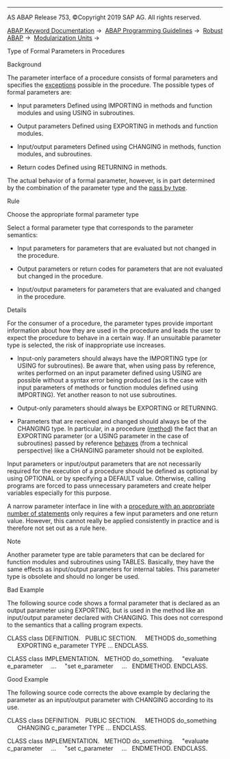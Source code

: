   

* * *

AS ABAP Release 753, ©Copyright 2019 SAP AG. All rights reserved.

[ABAP Keyword Documentation](https://help.sap.com/doc/abapdocu_753_index_htm/7.53/en-US/abenabap.htm) →  [ABAP Programming Guidelines](https://help.sap.com/doc/abapdocu_753_index_htm/7.53/en-US/abenabap_pgl.htm) →  [Robust ABAP](https://help.sap.com/doc/abapdocu_753_index_htm/7.53/en-US/abenrobust_abap_guidl.htm) →  [Modularization Units](https://help.sap.com/doc/abapdocu_753_index_htm/7.53/en-US/abenmodularization_unit_guidl.htm) → 

Type of Formal Parameters in Procedures

Background

The parameter interface of a procedure consists of formal parameters and specifies the [exceptions](https://help.sap.com/doc/abapdocu_753_index_htm/7.53/en-US/abenclass_exception_guidl.htm "Guideline") possible in the procedure. The possible types of formal parameters are:

-   Input parameters
    Defined using IMPORTING in methods and function modules and using USING in subroutines.

-   Output parameters
    Defined using EXPORTING in methods and function modules.

-   Input/output parameters
    Defined using CHANGING in methods, function modules, and subroutines.

-   Return codes
    Defined using RETURNING in methods.

The actual behavior of a formal parameter, however, is in part determined by the combination of the parameter type and the [pass by type](https://help.sap.com/doc/abapdocu_753_index_htm/7.53/en-US/abentype_transf_formal_para_guidl.htm "Guideline").

Rule

Choose the appropriate formal parameter type

Select a formal parameter type that corresponds to the parameter semantics:

-   Input parameters for parameters that are evaluated but not changed in the procedure.

-   Output parameters or return codes for parameters that are not evaluated but changed in the procedure.

-   Input/output parameters for parameters that are evaluated and changed in the procedure.

Details

For the consumer of a procedure, the parameter types provide important information about how they are used in the procedure and leads the user to expect the procedure to behave in a certain way. If an unsuitable parameter type is selected, the risk of inappropriate use increases.

-   Input-only parameters should always have the IMPORTING type (or USING for subroutines). Be aware that, when using pass by reference, writes performed on an input parameter defined using USING are possible without a syntax error being produced (as is the case with input parameters of methods or function modules defined using IMPORTING). Yet another reason to not use subroutines.

-   Output-only parameters should always be EXPORTING or RETURNING.

-   Parameters that are received and changed should always be of the CHANGING type. In particular, in a procedure ([method](https://help.sap.com/doc/abapdocu_753_index_htm/7.53/en-US/abenfunct_module_subroutine_guidl.htm "Guideline")) the fact that an EXPORTING parameter (or a USING parameter in the case of subroutines) passed by reference [behaves](https://help.sap.com/doc/abapdocu_753_index_htm/7.53/en-US/abenref_transf_output_param_guidl.htm "Guideline") (from a technical perspective) like a CHANGING parameter should not be exploited.

Input parameters or input/output parameters that are not necessarily required for the execution of a procedure should be defined as optional by using OPTIONAL or by specifying a DEFAULT value. Otherwise, calling programs are forced to pass unnecessary parameters and create helper variables especially for this purpose.

A narrow parameter interface in line with a [procedure with an appropriate number of statements](https://help.sap.com/doc/abapdocu_753_index_htm/7.53/en-US/abenproc_volume_guidl.htm "Guideline") only requires a few input parameters and one return value. However, this cannot really be applied consistently in practice and is therefore not set out as a rule here.

Note

Another parameter type are table parameters that can be declared for function modules and subroutines using TABLES. Basically, they have the same effects as input/output parameters for internal tables. This parameter type is obsolete and should no longer be used.

Bad Example

The following source code shows a formal parameter that is declared as an output parameter using EXPORTING, but is used in the method like an input/output parameter declared with CHANGING. This does not correspond to the semantics that a calling program expects.

CLASS class DEFINITION.
  PUBLIC SECTION.
    METHODS do\_something
      EXPORTING e\_parameter TYPE ...
ENDCLASS.

CLASS class IMPLEMENTATION.
  METHOD do\_something.
    "evaluate e\_parameter
    ...
    "set e\_parameter
    ...
  ENDMETHOD.
ENDCLASS.

Good Example

The following source code corrects the above example by declaring the parameter as an input/output parameter with CHANGING according to its use.

CLASS class DEFINITION.
  PUBLIC SECTION.
    METHODS do\_something
      CHANGING c\_parameter TYPE ...
ENDCLASS.

CLASS class IMPLEMENTATION.
  METHOD do\_something.
    "evaluate c\_parameter
    ...
    "set c\_parameter
    ...
  ENDMETHOD.
ENDCLASS.